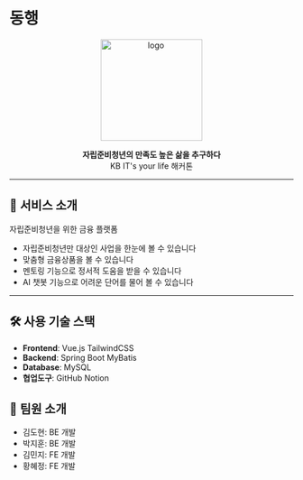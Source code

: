# 동행

<p align="center">
  <img src="@/assets/logo/logo.png" alt="logo" width="180"/>
</p>

<p align="center">
  <strong>자립준비청년의 만족도 높은 삶을 추구하다</strong><br/>
  KB IT's your life 해커톤
</p>

---

## 📌 서비스 소개

자립준비청년을 위한 금융 플랫폼

- 자립준비청년만 대상인 사업을 한눈에 볼 수 있습니다  
- 맞춤형 금융상품을 볼 수 있습니다  
- 멘토링 기능으로 정서적 도움을 받을 수 있습니다
- AI 챗봇 기능으로 어려운 단어를 물어 볼 수 있습니다

---

## 🛠️ 사용 기술 스택
- **Frontend**: Vue.js TailwindCSS  
- **Backend**: Spring Boot MyBatis  
- **Database**: MySQL  
- **협업도구**: GitHub Notion  

## 👥 팀원 소개
- 김도현: BE 개발
- 박지훈: BE 개발
- 김민지: FE 개발  
- 황혜정: FE 개발  
